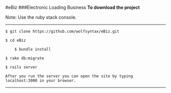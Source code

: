 #eBiz
###Electronic Loading Business
__To download the project__
  
  Note: Use the ruby stack console.
  
  ---
	
	$ git clone https://github.com/wolfsyntax/eBiz.git
	
	$ cd eBiz
	
        $ bundle install

	$ rake db:migrate
	
	$ rails server
	
	After you run the server you can open the site by typing localhost:3000 in your browser.
	
  ---
	

   
 
